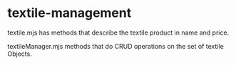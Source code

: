 # textile-management
textile.mjs
has methods that describe the textile product in name and price.

textileManager.mjs
 methods that do CRUD operations on the set of textile Objects.